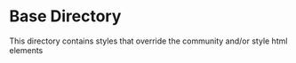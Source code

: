 # Base Directory
This directory contains styles that override the community and/or style html elements
